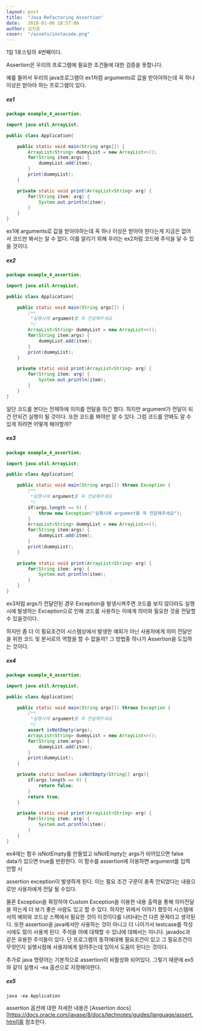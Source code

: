 ```yaml
---
layout: post
title:  "Java Refactoring Assertion"
date:   2018-01-06 18:57:00
author: 김지운
cover:  "/assets/instacode.png"
---
```


1일 1포스팅의 4번째이다.

Assertion은 우리의 프로그램에 필요한 조건들에 대한 검증을 뜻합니다.

예를 들어서 우리의 java프로그램이 ex1처럼 arguments로 값을 받아야하는데 꼭 하나 이상은 받아야 하는 프로그램이 있다.

##### ex1
```java
package example_4_assertion;

import java.util.ArrayList;

public class Application{

	public static void main(String args[]) {
		ArrayList<String> dummyList = new ArrayList<>();
		for(String item:args) {
			dummyList.add(item);
		}
		print(dummyList);
	}

	private static void print(ArrayList<String> arg) {
		for(String item: arg) {
			System.out.println(item);
		}
	}
}
```

ex1에 arguments로 값을 받아야하는데 꼭 하나 이상은 받아야 한다는게 지금은 없어서 코드만 봐서는 알 수 없다.
이를 알리기 위해 우리는 ex2처럼 코드에 주석을 달 수 있을 것이다.

##### ex2
```java
package example_4_assertion;

import java.util.ArrayList;

public class Application{

	public static void main(String args[]) {
		/**
		 *실행시에 argument를 꼭 전달해주세요
		 */
		ArrayList<String> dummyList = new ArrayList<>();
		for(String item:args) {
			dummyList.add(item);
		}
		print(dummyList);
	}

	private static void print(ArrayList<String> arg) {
		for(String item: arg) {
			System.out.println(item);
		}
	}
}
```

일단 코드를 본다는 전제하에 의미를 전달을 하긴 했다. 하지만 argument가 전달이 되건 안되건 실행이 될 것이다.
또한 코드를 봐야만 알 수 있다.
그럼 코드를 안봐도 알 수 있게 하려면 어떻게 해야할까?

##### ex3
```java
package example_4_assertion;

import java.util.ArrayList;

public class Application{

	public static void main(String args[]) throws Exception {
		/**
		 *실행시에 argument를 꼭 전달해주세요
		 */
		if(args.length == 0) {
			throw new Exception("실행시에 argument를 꼭 전달해주세요");
		}
		ArrayList<String> dummyList = new ArrayList<>();
		for(String item:args) {
			dummyList.add(item);
		}
		print(dummyList);
	}

	private static void print(ArrayList<String> arg) {
		for(String item: arg) {
			System.out.println(item);
		}
	}
}
```

ex3처럼 args가 전달안된 경우 Exception을 발생시켜주면 코드를 보지 않더라도 실행시에 발생하는 Exception으로 인해
코드를 사용하는 이에게 의미와 필요한 것을 전달할 수 있을것이다.

하지만 좀 더 이 필요조건이 시스템상에서 발생한 예외가 아닌 사용자에게 의미 전달만을 위한 코드 및 문서로의 역할을 할 수 없을까?
그 방법중 하나가 Assertion을 도입하는 것이다.

##### ex4
```java
package example_4_assertion;

import java.util.ArrayList;

public class Application{

	public static void main(String args[]) throws Exception {
		/**
		 *실행시에 argument를 꼭 전달해주세요
		 */
		assert isNotEmpty(args);
		ArrayList<String> dummyList = new ArrayList<>();
		for(String item:args) {
			dummyList.add(item);
		}
		print(dummyList);
	}

	private static boolean isNotEmpty(String[] args){
		if(args.length == 0) {
			return false;
		}
		return true;
	}

	private static void print(ArrayList<String> arg) {
		for(String item: arg) {
			System.out.println(item);
		}
	}
}
```

ex4에는 함수 isNotEmpty를 만들었고
isNotEmpty는 args가 비어있으면 false data가 있으면 true를 반환한다.
이 함수를 assertion에 이용하면 argument를 입력 안할 시

assertion exception이 발생하게 된다. 이는 필요 조건 구문이 충족 안되었다는 내용으로만 사용자에게 전달 될 수있다.

물론 Exception을 확장하여 Custom Exception을 이용한 내용 출력을 통해 의미전달을 하는게 더 보기 좋은 사람도 있고 할 수 있다.
하지만 위에서 이야기 했듯이 시스템에서의 예외와 코드상 스펙에서 필요한 것이 이것이다를 나타내는건 다른 문제라고 생각된다.
또한 assertion을 java에서만 사용하는 것이 아니고 더 나아가서 testcase를 작성시에도 많이 사용게 된다.
주석을 아예 대채할 수 있냐에 대해서는 아니다.
javadoc과 같은 유용한 주석들이 있다.
단 프로그램의 동작에대해 필요조건이 있고 그 필요조건이 무엇인지 실행시점에 사용자에게 알려주는데 있어서 도움이 된다는 것이다.

추가로 java 명령어는 기본적으로 assertion이 비활성화 되어있다.
그렇기 때문에 ex5와 같이 실행시 -ea 옵션으로 지정해야한다.
##### ex5
```
java -ea Application
```

assertion 옵션에 대한 자세한 내용은 [Assertion docs][https://docs.oracle.com/javase/8/docs/technotes/guides/language/assert.html]를
참조한다.
